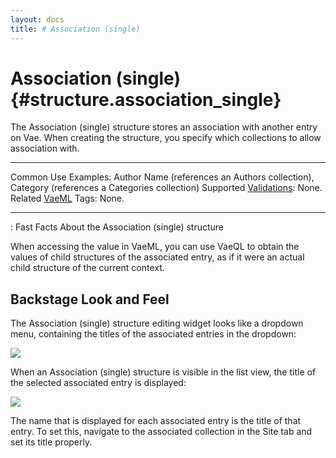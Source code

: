 ```yaml
---
layout: docs
title: # Association (single)
---
```


# Association (single) {#structure.association_single}

The Association (single) structure stores an association with another
entry on Vae. When creating the structure, you specify which collections
to allow association with.

  ---------------------------------------- -----------------------------------------------------------------------------------------------
  Common Use Examples:                     Author Name (references an Authors collection), Category (references a Categories collection)
  Supported [Validations](#validations):   None.
  Related [VaeML](#vaeml) Tags:            None.
  ---------------------------------------- -----------------------------------------------------------------------------------------------

  : Fast Facts About the Association (single) structure

When accessing the value in VaeML, you can use VaeQL to obtain the
values of child structures of the associated entry, as if it were an
actual child structure of the current context.

## Backstage Look and Feel

The Association (single) structure editing widget looks like a dropdown
menu, containing the titles of the associated entries in the dropdown:

![](assets/images/screenshots/content_management/association_structure_single.png)

When an Association (single) structure is visible in the list view, the
title of the selected associated entry is displayed:

![](assets/images/screenshots/content_management/association_structure_single_listview.png)

The name that is displayed for each associated entry is the title of
that entry. To set this, navigate to the associated collection in the
Site tab and set its title properly.
